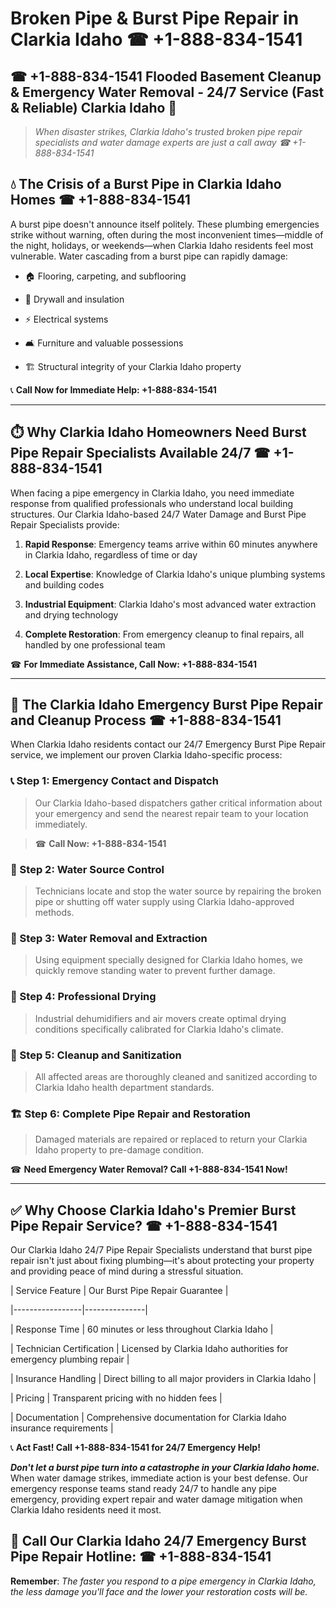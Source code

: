 # Broken Pipe & Burst Pipe Repair in Clarkia Idaho ☎ +1-888-834-1541  
## ☎ +1-888-834-1541 Flooded Basement Cleanup & Emergency Water Removal - 24/7 Service (Fast & Reliable) Clarkia Idaho 🚨  

> *When disaster strikes, Clarkia Idaho's trusted broken pipe repair specialists and water damage experts are just a call away ☎ +1-888-834-1541*  

## 💧 The Crisis of a Burst Pipe in Clarkia Idaho Homes ☎ +1-888-834-1541  

A burst pipe doesn't announce itself politely. These plumbing emergencies strike without warning, often during the most inconvenient times—middle of the night, holidays, or weekends—when Clarkia Idaho residents feel most vulnerable. Water cascading from a burst pipe can rapidly damage:  

* 🏠 Flooring, carpeting, and subflooring  
* 🧱 Drywall and insulation  
* ⚡ Electrical systems  
* 🛋️ Furniture and valuable possessions  
* 🏗️ Structural integrity of your Clarkia Idaho property  

📞 **Call Now for Immediate Help: +1-888-834-1541**  

---  

## ⏱️ Why Clarkia Idaho Homeowners Need Burst Pipe Repair Specialists Available 24/7 ☎ +1-888-834-1541  

When facing a pipe emergency in Clarkia Idaho, you need immediate response from qualified professionals who understand local building structures. Our Clarkia Idaho-based 24/7 Water Damage and Burst Pipe Repair Specialists provide:  

1. **Rapid Response**: Emergency teams arrive within 60 minutes anywhere in Clarkia Idaho, regardless of time or day  
2. **Local Expertise**: Knowledge of Clarkia Idaho's unique plumbing systems and building codes  
3. **Industrial Equipment**: Clarkia Idaho's most advanced water extraction and drying technology  
4. **Complete Restoration**: From emergency cleanup to final repairs, all handled by one professional team  

☎ **For Immediate Assistance, Call Now: +1-888-834-1541**  

---  

## 🔧 The Clarkia Idaho Emergency Burst Pipe Repair and Cleanup Process ☎ +1-888-834-1541  

When Clarkia Idaho residents contact our 24/7 Emergency Burst Pipe Repair service, we implement our proven Clarkia Idaho-specific process:  

### 📞 Step 1: Emergency Contact and Dispatch  
> Our Clarkia Idaho-based dispatchers gather critical information about your emergency and send the nearest repair team to your location immediately.  
> ☎ **Call Now: +1-888-834-1541**  

### 🚿 Step 2: Water Source Control  
> Technicians locate and stop the water source by repairing the broken pipe or shutting off water supply using Clarkia Idaho-approved methods.  

### 🌊 Step 3: Water Removal and Extraction  
> Using equipment specially designed for Clarkia Idaho homes, we quickly remove standing water to prevent further damage.  

### 💨 Step 4: Professional Drying  
> Industrial dehumidifiers and air movers create optimal drying conditions specifically calibrated for Clarkia Idaho's climate.  

### 🧼 Step 5: Cleanup and Sanitization  
> All affected areas are thoroughly cleaned and sanitized according to Clarkia Idaho health department standards.  

### 🏗️ Step 6: Complete Pipe Repair and Restoration  
> Damaged materials are repaired or replaced to return your Clarkia Idaho property to pre-damage condition.  

☎ **Need Emergency Water Removal? Call +1-888-834-1541 Now!**  

---  

## ✅ Why Choose Clarkia Idaho's Premier Burst Pipe Repair Service? ☎ +1-888-834-1541  

Our Clarkia Idaho 24/7 Pipe Repair Specialists understand that burst pipe repair isn't just about fixing plumbing—it's about protecting your property and providing peace of mind during a stressful situation.  

| Service Feature | Our Burst Pipe Repair Guarantee |  
|-----------------|---------------|  
| Response Time | 60 minutes or less throughout Clarkia Idaho |  
| Technician Certification | Licensed by Clarkia Idaho authorities for emergency plumbing repair |  
| Insurance Handling | Direct billing to all major providers in Clarkia Idaho |  
| Pricing | Transparent pricing with no hidden fees |  
| Documentation | Comprehensive documentation for Clarkia Idaho insurance requirements |  

📞 **Act Fast! Call +1-888-834-1541 for 24/7 Emergency Help!**  

***Don't let a burst pipe turn into a catastrophe in your Clarkia Idaho home.*** When water damage strikes, immediate action is your best defense. Our emergency response teams stand ready 24/7 to handle any pipe emergency, providing expert repair and water damage mitigation when Clarkia Idaho residents need it most.  

## 📱 Call Our Clarkia Idaho 24/7 Emergency Burst Pipe Repair Hotline: ☎ +1-888-834-1541  

**Remember**: *The faster you respond to a pipe emergency in Clarkia Idaho, the less damage you'll face and the lower your restoration costs will be.*